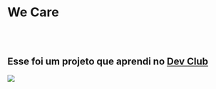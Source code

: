 <h1>We Care</h1>
<br>
<br>
<h2>Esse foi um projeto que aprendi no <a href="https://rodolfomori.com.br/devclub/">Dev Club</a></h2>

<img src="https://github.com/gleoti10/Projeto-We-Care/blob/master/img/Captura%20de%20Tela%20(1).png?raw=true">
